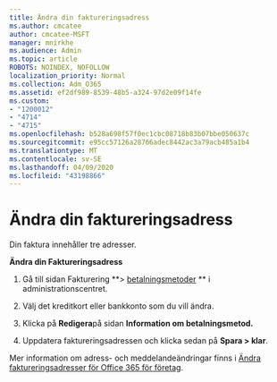 ```yaml
---
title: Ändra din faktureringsadress
ms.author: cmcatee
author: cmcatee-MSFT
manager: mnirkhe
ms.audience: Admin
ms.topic: article
ROBOTS: NOINDEX, NOFOLLOW
localization_priority: Normal
ms.collection: Adm_O365
ms.assetid: ef2df989-8539-48b5-a324-97d2e09f14fe
ms.custom:
- "1200012"
- "4714"
- "4715"
ms.openlocfilehash: b528a698f57f0ec1cbc08718b83b07bbe050637c
ms.sourcegitcommit: e95cc57126a28766adec8442ac3a79acb485a1b4
ms.translationtype: MT
ms.contentlocale: sv-SE
ms.lasthandoff: 04/09/2020
ms.locfileid: "43198866"
---
```

# <a name="change-your-billing-address"></a>Ändra din faktureringsadress

Din faktura innehåller tre adresser. 

**Ändra din Faktureringsadress**

1. Gå till sidan Fakturering **> [betalningsmetoder](https://go.microsoft.com/fwlink/p/?linkid=2018806) ** i administrationscentret. 

2. Välj det kreditkort eller bankkonto som du vill ändra. 

3. Klicka på **Redigera**på sidan **Information om betalningsmetod.** 

4. Uppdatera faktureringsadressen och klicka sedan på **Spara > klar**. 

Mer information om adress- och meddelandeändringar finns i [Ändra faktureringsadresser för Office 365 för företag](https://docs.microsoft.com/microsoft-365/commerce/billing-and-payments/change-your-billing-addresses?view=o365-worldwide). 
